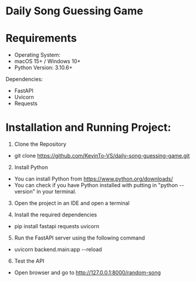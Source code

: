# Daily Song Guessing Game

# Requirements

- Operating System:
- macOS 15+ / Windows 10+
- Python Version: 3.10.6+
  
Dependencies: 
- FastAPI
- Uvicorn
- Requests

# Installation and Running Project:

1. Clone the Repository
- git clone https://github.com/KevinTo-VS/daily-song-guessing-game.git

2. Install Python
- You can install Python from https://www.python.org/downloads/
- You can check if you have Python installed with putting in "python --version" in your terminal.

3. Open the project in an IDE and open a terminal

4. Install the required dependencies
- pip install fastapi requests uvicorn

5. Run the FastAPI server using the following command
- uvicorn backend.main:app --reload

6. Test the API
- Open browser and go to http://127.0.0.1:8000/random-song

